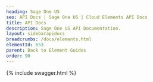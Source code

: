 ```yaml
---
heading: Sage One US
seo: API Docs | Sage One US | Cloud Elements API Docs
title: API Docs
description: Sage One US API Documentation.
layout: sidebarapidocs
breadcrumbs: /docs/elements.html
elementId: 653
parent: Back to Element Guides
order: 90
---
```


{% include swagger.html %}

